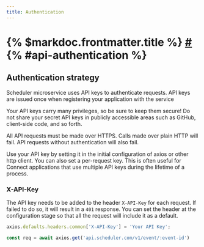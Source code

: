 ```yaml
---
title: Authentication
---
```


# {% $markdoc.frontmatter.title %}  [\#](#api-authentication) {% #api-authentication %}

## Authentication strategy
Scheduler microservice uses API keys to authenticate requests. API keys are issued once when registering your application with the service

Your API keys carry many privileges, so be sure to keep them secure! Do not share your secret API keys in publicly accessible areas such as GitHub, client-side code, and so forth.

All API requests must be made over HTTPS. Calls made over plain HTTP will fail. API requests without authentication will also fail.

Use your API key by setting it in the initial configuration of axios or other http client. You can also set a per-request key. This is often useful for Connect applications that use multiple API keys during the lifetime of a process.

### X-API-Key

The API key needs to be added to the header `X-API-Key` for each request. If failed to do so, it will result in a `401` response. You can set the header at the configuration stage so that all the request will include it as a default.

```js
axios.defaults.headers.common['X-API-Key'] = 'Your API Key';

const req = await axios.get('api.scheduler.com/v1/event/:event-id')
```


